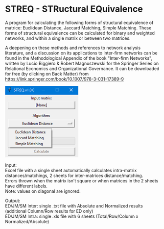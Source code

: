 # STREQ - STRuctural EQuivalence 
A program for calculating the following forms of structural equivalence of matrice: Euclidean Distance, Jaccard Matching, Simple Matching. These forms of structural equivalence can be calculated for binary and weighted networks, and within a single matrix or between two matrices.  

A deepening on these methods and references to network analysis literature, and a discussion on its applications to inter-firm networks can be found in the Methodological Appendix of the book "Inter-firm Networks", written by Lucio Biggiero & Robert Magnuszewski for the Springer Series on Relational Economics and Organizational Governance. It can be downloaded for free (by clicking on Back Matter) from https://link.springer.com/book/10.1007/978-3-031-17389-9

![screenshot](https://github.com/mbiggiero/STREQ/blob/main/screenshot.png?raw=true)

Input:  
Excel file with a single sheet automatically calculates intra-matrix distances/matchings, 2 sheets for inter-matrices distance/matching.  
Errors thrown when the matrix isn't square or when matrices in the 2 sheets have different labels.  
Note: values on diagonal are ignored.  


Output:  
ED/JM/SM Inter: single .txt file with Absolute and Normalized results (additional Column/Row results for ED only)  
ED/JM/SM Intra: single .xls file with 6 sheets (Total/Row/Column x Normalized/Absolute)

